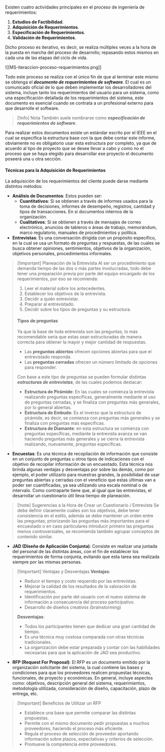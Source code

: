  Existen cuatro actividades principales en el proceso de ingeniería de requerimientos:

1. **Estudios de Factibilidad**.
2. **Adquisición de Requerimientos**.
3. **Especificación de Requerimientos**.
4. **Validación de Requerimientos**.

Dicho proceso es iterativo, es decir, se realiza múltiples veces a la hora de la puesta en marcha del proceso de desarrollo; repasando estos mismos en cada una de las etapas del ciclo de vida.

<span class="centerImg"> ![[MS-iteraccion-proceso-requerimientos.png]] </span>

Todo este proceso se realiza con el único fin de que al terminar este mismo se obtenga el ***documento de requerimientos de software***. El cual es un comunicado oficial de lo que deben implementar los desarrolladores del sistema, incluye tanto los requerimientos del usuario para un sistema, como una especificación detallada de los requerimientos del sistema, este documento es esencial cuando se contrata a un profesional externo para que desarrolle el software. 

>[!info] Nota
>También suele nombrarse como ***especificación de requerimientos de software***.

Para realizar estos documentos existe un estándar escrito por el IEEE en el cual se especifica la estructura base con la que debe contar este informe, obviamente no es obligatorio usar esta estructura por completo, ya que de acuerdo al tipo de proyecto que se desee llevar a cabo y como no el proceso que se haya elegido para desarrollar ese proyecto el documento poseerá una u otra sección.

#### Técnicas para la Adquisición de Requerimientos

La adquisición de los requerimientos del cliente puede darse mediante distintos métodos:

- **Análisis de Documentos**: Estos pueden ser:
	- **Cuantitativos**: Sí se obtienen a través de informes usados para la toma de decisiones, informes de desempeño, registros, cantidad y tipos de transacciones. En sí documentos internos de la organización.
	- **Cualitativos**: Si se obtienen a través de mensajes de correo electrónico, anuncios de tableros o áreas de trabajo, memorándum, marco regulatorio, manuales de procedimientos y política.
- **Entrevistas**: Es una conversación dirigida con un propósito específico, en la cual se usa un formato de preguntas y respuestas, de las cuales se busca obtener opiniones, sentimientos, objetivos de la organización, objetivos personales, procedimientos informales.

>[!important] Planeación de la Entrevista
>Al ser un procedimiento que demanda tiempo de las dos o más partes involucradas, todo debe tener una preparación previa por parte del equipo encargado de los requerimientos, por eso se recomienda:
>1.  Leer el material sobre los antecedentes.
>2. Establecer los objetivos de la entrevista.
>3. Decidir a quién entrevistar.
>4. Preparar al entrevistado.
>5. Decidir sobre los tipos de preguntas y su estructura.
>
> #### Tipos de preguntas
> Ya que la base de toda entrevista son las preguntas, lo más recomendable sería que estas sean estructuradas de manera correcta para obtener la mayor y mejor cantidad de respuestas.
> 
> - Las ***preguntas abiertas*** ofrecen opciones abiertas para que el entrevistado responda.
> - Las **preguntas cerradas** ofrecen un número limitado de opciones para responder.
>
>Con base a este tipo de preguntas se pueden formular distintas ***estructuras de entrevistas***, de las cuales podemos destacar:
>- **Estructura de Pirámide**: En las cuales se comienza la entrevista realizando preguntas específicas, generalmente mediante el uso de preguntas cerradas, y se finaliza con preguntas más generales, por lo general abiertas.
>- **Estructura de Embudo**: Es el inverso que la estructura de pirámide, es decir, se comienza con preguntas más generales y se finaliza con preguntas más específicas.
>- **Estructura de Diamante**: en esta estructura se comienza con preguntas específicas, mediante la entrevista avanza se van haciendo preguntas más generales y se cierra la entrevista realizando, nuevamente, preguntas específicas.

- **Encuestas**: Es una técnica de recopilación de información que consiste en un conjunto de preguntas u otros tipos de indicaciones con el objetivo de recopilar información de un encuestado. Esta técnica nos brinda algunas ventajas y desventajas por sobre las demás, como por ejemplo, el poder utilizarlo para muestras grandes, la posibilidad de usar preguntas abiertas y cerradas con el veneficio que estas últimas van a poder ser cuantificadas, ya sea utilizando una escala nominal o de intervalo. Como contraparte tiene que, al igual que las entrevistas, el desarrollar un cuestionario útil lleva tiempo de planeación.

>[!note] Sugerencias a la Hora de Crear un Cuestionario / Entrevista
>Se debe definir claramente cuáles son los objetivos, debe tener consistencia en el estilo, además se debe mantener un orden entre las preguntas; priorizando las preguntas más importantes para el encuestado o en caso particulares introducir primero las preguntas menos controversiales, se recomienda también agrupar conceptos de contenido similar.

- **JAD (Diseño de Aplicación Conjunta)**: Consiste en realizar una juntada del personal de las distintas áreas, con el fin de establecer los requerimientos de forma conjunta, evitando que esta tarea sea realizada siempre por las mismas personas.

>[!important] Ventajas y Desventajas
>**Ventajas**:
>- Reducir el tiempo y costo requerido por las entrevistas.
>- Mejorar la calidad de los resultados de la valoración de requerimientos.
>- Identificación por parte del usuario con el nuevo sistema de información a consecuencia del proceso participativo.
>- Desarrollo de diseños creativos (brainstorming)
>
>**Desventajas**:
>- Todos los participantes tienen que dedicar una gran cantidad de tiempo.
>- Es una técnica muy costosa comparada con otras técnicas tradicionales.
>- La organización debe estar preparada y contar con las habilidades necesarias para que la aplicación de JAD sea productivo.

- **RFP (Request For Proposal)**: El RFP es un documento emitido por la organización solicitante del sistema, la cual contiene las bases y condiciones para que los proveedores realicen propuestas técnicas, funcionales, de proyecto y económicas. En general, incluye aspectos como: objetivos, descripción general del sistema, requerimientos, metodología utilizada, consideración de diseño, capacitación, plazo de entrega, etc.

>[!important] Beneficios de Utilizar un RFP
>- Establece una base que permite comparar las distintas propuestas.
>- Permite con el mismo documento pedir propuestas a muchos proveedores, haciendo el proceso más eficiente.
>- Regula el proceso de selección de proveedor aportando información sobre plazos, expectativas y criterios de selección.
>- Promueve la competencia entre proveedores.